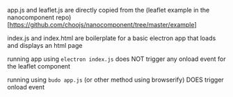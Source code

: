 app.js and leaflet.js are directly copied from the (leaflet example in the nanocomponent repo)[https://github.com/choojs/nanocomponent/tree/master/example]

index.js and index.html are boilerplate for a basic electron app that loads and displays an html page

running app using
`electron index.js`
does NOT trigger any onload event for the leaflet component

running using `budo app.js` (or other method using browserify) DOES trigger onload event
